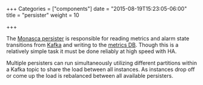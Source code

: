 +++
Categories = ["components"]
date = "2015-08-19T15:23:05-06:00"
title = "persister"
weight = 10

+++

The [Monasca persister](https://github.com/stackforge/monasca-persister) is responsible for reading metrics and alarm state transitions from
[Kafka](https://kafka.apache.org/) and writing to the [metrics DB](/components/metrics_db/).<!--more--> Though this is a relatively simple task it must
be done reliably at high speed with HA.

Multiple persisters can run simultaneously utilizing different partitions within a Kafka topic to share the
load between all instances. As instances drop off or come up the load is rebalanced between all available persisters.
